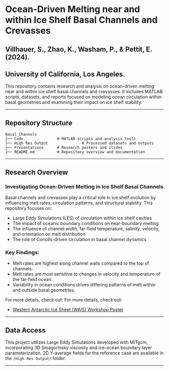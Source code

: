 # Ocean-Driven Melting near and within Ice Shelf Basal Channels and Crevasses
## Villhauer, S., Zhao, K., Washam, P., & Pettit, E. (2024).  
## University of California, Los Angeles. 

This repository contains research and analysis on ocean-driven melting near and within ice shelf basal channels and crevasses. It includes MATLAB scripts, datasets, and reports focused on modeling ocean circulation within basal geometries and examining their impact on ice shelf stability.

---

## Repository Structure

```
Basal_Channels
├── Code               # MATLAB scripts and analysis tools
├── High Res Output               # Processed datasets and outputs
├── Presentations      # Research posters and slides
├── README.md          # Repository overview and documentation
```

---

## Research Overview
### Investigating Ocean-Driven Melting in Ice Shelf Basal Channels
Basal channels and crevasses play a critical role in ice shelf evolution by influencing melt rates, circulation patterns, and structural stability. This repository focuses on:
- Large Eddy Simulations (LES) of circulation within ice shelf cavities
- The impact of oceanic boundary conditions on near-boundary melting
- The influence of channel width, far-field temperature, salinity, velocity, and orientation on melt distribution
- The role of Coriolis-driven circulation in basal channel dynamics

### Key Findings:
- Melt rates are highest along channel walls compared to the top of channels.  
- Melt rates are most sensitive to changes in velocity and temperature of the far-field ocean.  
- Variability in ocean conditions drives differing patterns of melt within and outside basal geometries.  

For more details, check out:
For more details, check out:
- [Western Antarctic Ice Sheet (WAIS) Workshop Poster](https://github.com/svillhauer/Basal_Channels/blob/fdd51246030ce059ad8164f2e4218cc25af5b002/Presentations/WAIS_final.pdf)

---

## Data Access

This project utilizes Large Eddy Simulations developed with MITgcm, incorporating 3D Smagorinsky viscosity and ice-ocean boundary layer parameterization. 2D Y-average fields for the reference case are available in the `/High Res Output/` folder.

---





